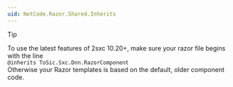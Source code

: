 ```yaml
---
uid: NetCode.Razor.Shared.Inherits
---
```


> [!TIP]
> To use the latest features of 2sxc 10.20+, make sure your razor file begins with the line  
> `@inherits ToSic.Sxc.Dnn.RazorComponent`  
> Otherwise your Razor templates is based on the default, older component code. 